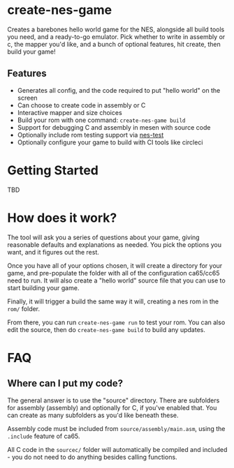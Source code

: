 # create-nes-game

Creates a barebones hello world game for the NES, alongside all build tools you need, and
a ready-to-go emulator. Pick whether to write in assembly or c, the mapper you'd like, and
a bunch of optional features, hit create, then build your game!

## Features

* Generates all config, and the code required to put "hello world" on the screen
* Can choose to create code in assembly or C
* Interactive mapper and size choices
* Build your rom with one command: `create-nes-game build`
* Support for debugging C and assembly in mesen with source code
* Optionally include rom testing support via [nes-test](https://github.com/cppchriscpp/nes-test)
* Optionally configure your game to build with CI tools like circleci

# Getting Started

TBD

# How does it work?

The tool will ask you a series of questions about your game, giving reasonable defaults and 
explanations as needed. You pick the options you want, and it figures out the rest.

Once you have all of your options chosen, it will create a directory for your game, and 
pre-populate the folder with all of the configuration ca65/cc65 need to run. It will also
create a "hello world" source file that you can use to start building your game. 

Finally, it will trigger a build the same way it will, creating a nes rom in the `rom/` folder.

From there, you can run `create-nes-game run` to test your rom. You can also edit the source, then do 
`create-nes-game build` to build any updates.

# FAQ

## Where can I put my code?

The general answer is to use the "source" directory. There are subfolders for assembly (assembly) and
optionally for C, if you've enabled that. You can create as many subfolders as you'd like beneath
these.

Assembly code must be included from `source/assembly/main.asm`, using the `.include` feature of ca65.

All C code in the `sourcec/` folder will automatically be compiled and included - you do not need
to do anything besides calling functions. 